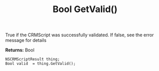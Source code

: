 ﻿---
uid: crmscript_ref_NSCRMScriptResult_GetValid
title: Bool GetValid()
intellisense: NSCRMScriptResult.GetValid
keywords: NSCRMScriptResult, GetValid
so.topic: reference
---

True if the CRMScript was successfully validated. If false, see the error message for details

**Returns:** Bool


```crmscript
NSCRMScriptResult thing;
Bool valid  = thing.GetValid();
```


